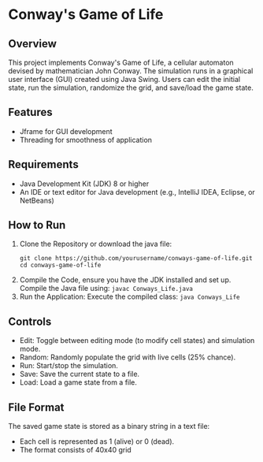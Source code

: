 # Conway's Game of Life

## Overview
This project implements Conway's Game of Life, a cellular automaton devised by mathematician John Conway. The simulation runs in a graphical user interface (GUI) created using Java Swing. Users can edit the initial state, run the simulation, randomize the grid, and save/load the game state.

## Features
- Jframe for GUI development
- Threading for smoothness of application

## Requirements
- Java Development Kit (JDK) 8 or higher
- An IDE or text editor for Java development (e.g., IntelliJ IDEA, Eclipse, or NetBeans)

## How to Run
1. Clone the Repository or download the java file:
   ```
   git clone https://github.com/yourusername/conways-game-of-life.git
   cd conways-game-of-life
   ```
2. Compile the Code, ensure you have the JDK installed and set up. Compile the Java file using:
``` javac Conways_Life.java ```
3. Run the Application: Execute the compiled class:
``` java Conways_Life ```

## Controls
- Edit: Toggle between editing mode (to modify cell states) and simulation mode.
- Random: Randomly populate the grid with live cells (25% chance).
- Run: Start/stop the simulation.
- Save: Save the current state to a file.
- Load: Load a game state from a file.

## File Format
The saved game state is stored as a binary string in a text file:
  - Each cell is represented as 1 (alive) or 0 (dead).
  - The format consists of 40x40 grid








